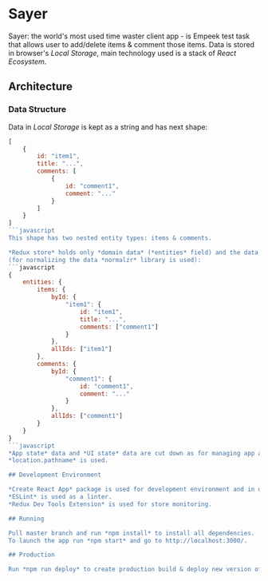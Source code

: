 # Sayer

Sayer: the world's most used time waster client app - is Empeek test task that allows user to add/delete items &
comment those items. Data is stored in browser's *Local Storage*, main technology used is a stack of *React Ecosystem*.

## Architecture

### Data Structure

Data in *Local Storage* is kept as a string and has next shape:
```javascript
[
    {
        id: "item1",
        title: "...",
        comments: [
            {
                id: "comment1",
                comment: "..."
            }
        ]
    }
]
```javascript
This shape has two nested entity types: items & comments.

*Redux store* holds only *domain data* (*entities* field) and the data is kept in normalized form
(for normalizing the data *normalzr* library is used):
```javascript
{
    entities: {
        items: {
            byId: {
                "item1": {
                    id: "item1",
                    title: "...",
                    comments: ["comment1"]
                }
            },
            allIds: ["item1"]
        },
        comments: {
            byId: {
                "comment1": {
                    id: "comment1",
                    comment: "..."
                }
            },
            allIds: ["comment1"]
        }
    }
}
```javascript
*App state* data and *UI state* data are cut down as for managing app and UI state *react-router*
*location.pathname* is used.

## Development Environment

*Create React App* package is used for development environment and in order to deploy SPA on GitHub Pages.
*ESLint* is used as a linter.
*Redux Dev Tools Extension* is used for store monitoring.

## Running

Pull master branch and run *npm install* to install all dependencies.
To launch the app run *npm start* and go to http://localhost:3000/.

## Production

Run *npm run deploy* to create production build & deploy new version of the site: https://NtonBala.github.io./sayer.
